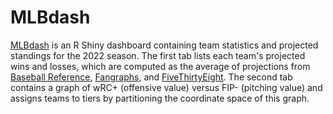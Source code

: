 # MLBdash
[MLBdash](https://timwhite.shinyapps.io/MLBdash/) is an R Shiny dashboard containing team statistics and projected standings for the 2022 season. The first tab lists each team's projected wins and losses, which are computed as the average of projections from [Baseball Reference](https://www.baseball-reference.com/leagues/majors/2022-playoff-odds.shtml), [Fangraphs](https://www.fangraphs.com/depthcharts.aspx?position=Standings), and [FiveThirtyEight](https://projects.fivethirtyeight.com/2022-mlb-predictions/). The second tab contains a graph of wRC+ (offensive value) versus FIP- (pitching value) and assigns teams to tiers by partitioning the coordinate space of this graph.
